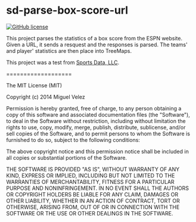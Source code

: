sd-parse-box-score-url
===================

[![GitHub license](https://img.shields.io/badge/license-MIT-blue.svg)](https://raw.githubusercontent.com/mijecu25/dsa/master/LICENSE)

This project parses the statistics of a box score from the ESPN website. Given a URL, it sends a resquest and the responses is parsed. The teams' and player' statistics are then place into TreeMaps.

This project was a test from [Sports Data, LLC](http://www.sportsdatallc.com/).

===================

The MIT License (MIT)

Copyright (c) 2014 Miguel Velez

Permission is hereby granted, free of charge, to any person obtaining a copy
of this software and associated documentation files (the "Software"), to deal
in the Software without restriction, including without limitation the rights
to use, copy, modify, merge, publish, distribute, sublicense, and/or sell
copies of the Software, and to permit persons to whom the Software is
furnished to do so, subject to the following conditions:

The above copyright notice and this permission notice shall be included in all
copies or substantial portions of the Software.

THE SOFTWARE IS PROVIDED "AS IS", WITHOUT WARRANTY OF ANY KIND, EXPRESS OR
IMPLIED, INCLUDING BUT NOT LIMITED TO THE WARRANTIES OF MERCHANTABILITY,
FITNESS FOR A PARTICULAR PURPOSE AND NONINFRINGEMENT. IN NO EVENT SHALL THE
AUTHORS OR COPYRIGHT HOLDERS BE LIABLE FOR ANY CLAIM, DAMAGES OR OTHER
LIABILITY, WHETHER IN AN ACTION OF CONTRACT, TORT OR OTHERWISE, ARISING FROM,
OUT OF OR IN CONNECTION WITH THE SOFTWARE OR THE USE OR OTHER DEALINGS IN THE
SOFTWARE.
